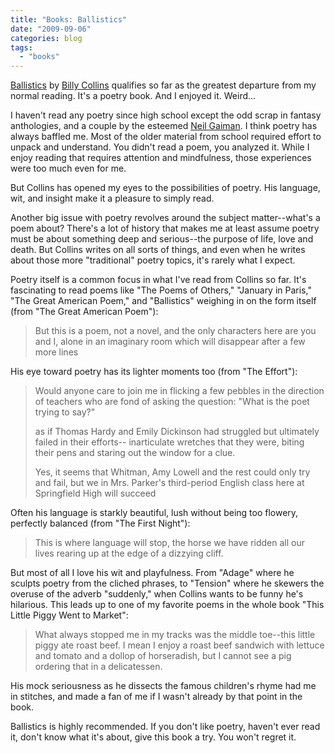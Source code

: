 ```yaml
---
title: "Books: Ballistics"
date: "2009-09-06"
categories: blog
tags:
  - "books"
---
```


[Ballistics](http://www.amazon.com/Ballistics-Poems-Billy-Collins/dp/1400064910) by [Billy Collins](http://en.wikipedia.org/wiki/Billy_Collins) qualifies so far as the greatest departure from my normal reading. It's a poetry book. And I enjoyed it. Weird...

I haven't read any poetry since high school except the odd scrap in fantasy anthologies, and a couple by the esteemed [Neil Gaiman](http://www.neilgaiman.com/). I think poetry has always baffled me. Most of the older material from school required effort to unpack and understand. You didn't read a poem, you analyzed it. While I enjoy reading that requires attention and mindfulness, those experiences were too much even for me.

But Collins has opened my eyes to the possibilities of poetry. His language, wit, and insight make it a pleasure to simply read.

Another big issue with poetry revolves around the subject matter--what's a poem about? There's a lot of history that makes me at least assume poetry must be about something deep and serious--the purpose of life, love and death. But Collins writes on all sorts of things, and even when he writes about those more "traditional" poetry topics, it's rarely what I expect.

Poetry itself is a common focus in what I've read from Collins so far. It's fascinating to read poems like "The Poems of Others," "January in Paris," "The Great American Poem," and "Ballistics" weighing in on the form itself (from "The Great American Poem"):


> But this is a poem, not a novel,
> and the only characters here are you and I,
> alone in an imaginary room
> which will disappear after a few more lines
> 

His eye toward poetry has its lighter moments too (from "The Effort"):


> Would anyone care to join me
> in flicking a few pebbles in the direction
> of teachers who are fond of asking the question:
> "What is the poet trying to say?"
> 
> as if Thomas Hardy and Emily Dickinson
> had struggled but ultimately failed in their efforts-- 
> inarticulate wretches that they were,
> biting their pens and staring out the window for a clue.
> 
> Yes, it seems that Whitman, Amy Lowell
> and the rest could only try and fail,
> but we in Mrs. Parker's third-period English class
> here at Springfield High will succeed


Often his language is starkly beautiful, lush without being too flowery, perfectly balanced (from "The First Night"):


> This is where language will stop,
> the horse we have ridden all our lives
> rearing up at the edge of a dizzying cliff.


But most of all I love his wit and playfulness. From "Adage" where he sculpts poetry from the cliched phrases, to "Tension" where he skewers the overuse of the adverb "suddenly," when Collins wants to be funny he's hilarious. This leads up to one of my favorite poems in the whole book "This Little Piggy Went to Market":


> What always stopped me in my tracks was
> the middle toe--this little piggy ate roast beef.
> I mean I enjoy a roast beef sandwich
> with lettuce and tomato and a dollop of horseradish,
> but I cannot see a pig ordering that in a delicatessen.


His mock seriousness as he dissects the famous children's rhyme had me in stitches, and made a fan of me if I wasn't already by that point in the book.

Ballistics is highly recommended. If you don't like poetry, haven't ever read it, don't know what it's about, give this book a try. You won't regret it.
